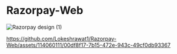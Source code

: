 # Razorpay-Web


![Razorpay design (1)](https://github.com/Lokeshrawat1/Razorpay-Web/assets/114060111/d4cd88a0-4784-4528-9741-d1fcc7970427)

https://github.com/Lokeshrawat1/Razorpay-Web/assets/114060111/00df8f17-7b15-472e-943c-49cf0db93367


